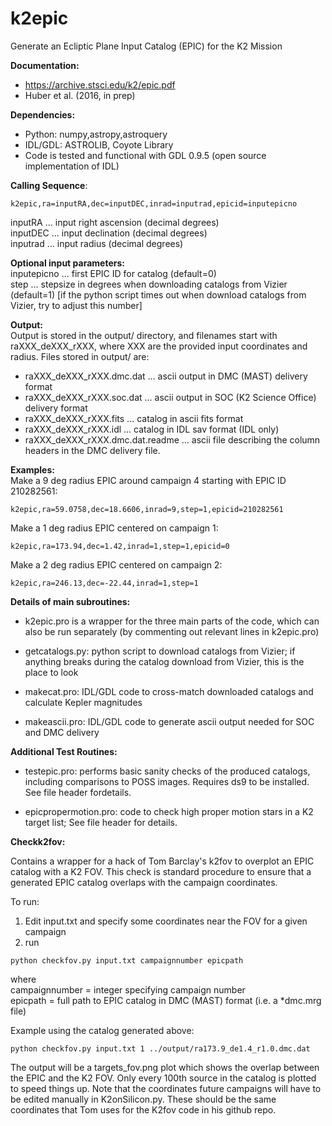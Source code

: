 # k2epic
Generate an Ecliptic Plane Input Catalog (EPIC) for the K2 Mission

**Documentation:** 
* https://archive.stsci.edu/k2/epic.pdf <br/> 
* Huber et al. (2016, in prep)

**Dependencies:** 
* Python: numpy,astropy,astroquery <br/> 
* IDL/GDL: ASTROLIB, Coyote Library <br/> 
* Code is tested and functional with GDL 0.9.5 (open source implementation of IDL)

**Calling Sequence**:
```
k2epic,ra=inputRA,dec=inputDEC,inrad=inputrad,epicid=inputepicno
```
inputRA  ... input right ascension (decimal degrees) <br/>
inputDEC ... input declination (decimal degrees) <br/>
inputrad ... input radius (decimal degrees) <br/>
	
**Optional input parameters:**	<br/>
inputepicno	... first EPIC ID for catalog (default=0) <br/>
step 		    ... stepsize in degrees when downloading catalogs from Vizier (default=1) [if the python script times out when download catalogs from Vizier, try to adjust this number]

**Output:** <br/>
Output is stored in the output/ directory, and filenames start with raXXX_deXXX_rXXX, where XXX are the provided input coordinates and radius. Files stored in output/ are: <br/>

* raXXX_deXXX_rXXX.dmc.dat	...	ascii output in DMC (MAST) delivery format
* raXXX_deXXX_rXXX.soc.dat	...	ascii output in SOC (K2 Science Office) delivery format
* raXXX_deXXX_rXXX.fits		  ...	catalog in ascii fits format
* raXXX_deXXX_rXXX.idl		  ...	catalog in IDL sav format (IDL only)
* raXXX_deXXX_rXXX.dmc.dat.readme ...	ascii file describing the column headers in the DMC delivery file. 

**Examples:** <br/>
Make a 9 deg radius EPIC around campaign 4 starting with EPIC ID 210282561:
```	
k2epic,ra=59.0758,dec=18.6606,inrad=9,step=1,epicid=210282561
```

Make a 1 deg radius EPIC centered on campaign 1:
```
k2epic,ra=173.94,dec=1.42,inrad=1,step=1,epicid=0
```

Make a 2 deg radius EPIC centered on campaign 2:
```
k2epic,ra=246.13,dec=-22.44,inrad=1,step=1
```

**Details of main subroutines:**
* k2epic.pro is a wrapper for the three main parts of the code, which can also be run separately (by commenting out relevant lines in k2epic.pro)

* getcatalogs.py: python script to download catalogs from Vizier; if anything breaks during the catalog download from Vizier, this is the place to look

* makecat.pro: IDL/GDL code to cross-match downloaded catalogs and calculate Kepler magnitudes

* makeascii.pro: IDL/GDL code to generate ascii output needed for SOC and DMC delivery


**Additional Test Routines:**
	
* testepic.pro: performs basic sanity checks of the produced catalogs, including comparisons to POSS images. Requires ds9 to be installed. See file header fordetails.
	
* epicpropermotion.pro: code to check high proper motion stars in a K2 target list; See file header for details.
	

**Checkk2fov:** 

Contains a wrapper for a hack of Tom Barclay's k2fov to overplot an EPIC catalog with a K2 FOV. This check is standard procedure to ensure that a generated EPIC catalog overlaps with the campaign coordinates.

To run: <br/> 
1) Edit input.txt and specify some coordinates near the FOV for a given campaign <br/> 
2) run 
```
python checkfov.py input.txt campaignnumber epicpath 
```
where <br/>
campaignnumber = integer specifying campaign number <br/>
epicpath = full path to EPIC catalog in DMC (MAST) format (i.e. a *dmc.mrg file) <br/>

Example using the catalog generated above:
```
python checkfov.py input.txt 1 ../output/ra173.9_de1.4_r1.0.dmc.dat
```
	
The output will be a targets_fov.png plot which shows the overlap between the EPIC and the K2 FOV. Only every 100th source in the catalog is plotted to speed things up. Note that the coordinates future campaigns will have to be edited manually in K2onSilicon.py. These should be the same coordinates that Tom uses for the K2fov code in his github repo.
